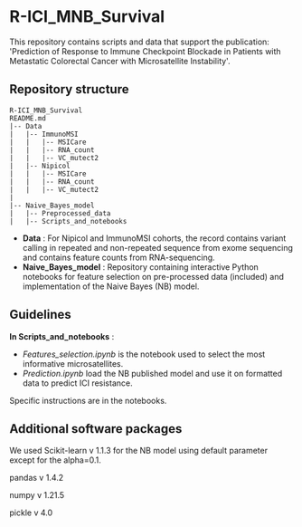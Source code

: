 # R-ICI_MNB_Survival

This repository contains scripts and data that support the publication: 'Prediction of Response to Immune Checkpoint Blockade in Patients with Metastatic Colorectal Cancer with Microsatellite Instability'.

## Repository structure

```
R-ICI_MNB_Survival
README.md
|-- Data
|   |-- ImmunoMSI
|   |   |-- MSICare
|   |   |-- RNA_count
|   |   |-- VC_mutect2
|   |-- Nipicol
|   |   |-- MSICare
|   |   |-- RNA_count
|   |   |-- VC_mutect2
|
|-- Naive_Bayes_model
|   |-- Preprocessed_data
|   |-- Scripts_and_notebooks

```
- **Data** : For Nipicol and ImmunoMSI cohorts, the record contains variant calling in repeated and non-repeated sequence from exome sequencing and contains feature counts from RNA-sequencing.
- **Naive_Bayes_model** : Repository containing interactive Python notebooks for feature selection on pre-processed data (included) and implementation of the Naive Bayes (NB) model.

## Guidelines

**In Scripts_and_notebooks** : 
- *Features_selection.ipynb* is the notebook used to select the most informative microsatellites.
- *Prediction.ipynb* load the NB published model and use it on formatted data to predict ICI resistance.

Specific instructions are in the notebooks.

## Additional software packages
We used Scikit-learn v 1.1.3 for the NB model using default parameter except for the alpha=0.1.

pandas v 1.4.2

numpy v 1.21.5

pickle v 4.0
